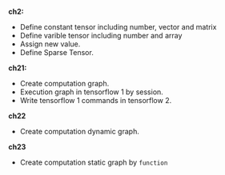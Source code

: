 
**ch2:**

- Define constant tensor including number, vector and matrix
- Define varible tensor including number and array
- Assign new value.
- Define Sparse Tensor.

**ch21:**

- Create computation graph.
- Execution graph in tensorflow 1 by session.
- Write tensorflow 1 commands in tensorflow 2.

**ch22**

- Create computation dynamic graph.

**ch23**

- Create computation static graph by ```function```
